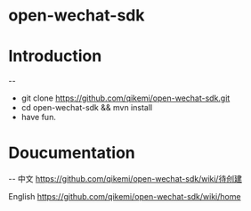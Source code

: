 open-wechat-sdk
=

Introduction
=
--
* git clone https://github.com/qikemi/open-wechat-sdk.git
* cd open-wechat-sdk && mvn install
* have fun.

Doucumentation
=
--
中文 https://github.com/qikemi/open-wechat-sdk/wiki/待创建

English https://github.com/qikemi/open-wechat-sdk/wiki/home
